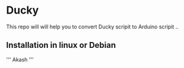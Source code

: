 # Ducky
This repo will will help you to convert Ducky scripit to Arduino scripit ..

## Installation in linux or Debian
'''
Akash
'''
